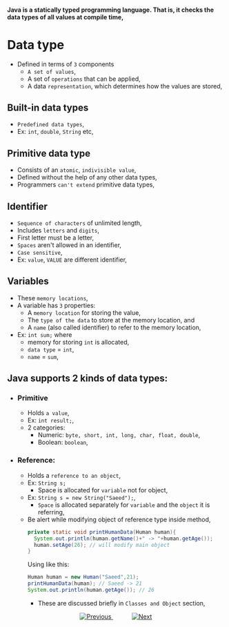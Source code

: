 
#### Java is a statically typed programming language. That is, it checks the data types of all values at compile time,

# Data type
- Defined in terms of `3` components
  - `A set of values`,
  - A set of `operations` that can be applied,
  - A data `representation`, which determines how the values are stored,

## Built-in data types
- `Predefined data types`,
- Ex: `int`, `double`, `String` etc,

## Primitive data type
- Consists of an `atomic`, `indivisible value`, 
- Defined without the help of any other data types,
- Programmers `can't extend` primitive data types,

## Identifier
- `Sequence of characters` of unlimited length,
- Includes `letters` and `digits`,
- First letter must be a letter,
- `Spaces` aren't allowed in an identifier,
- `Case sensitive`, 
- Ex: `value`, `VALUE` are different identifier,

## Variables
- These `memory locations`,
- A variable has `3` properties:
  - A `memory location` for storing the value,
  - The `type of the data` to store at the memory location, and 
  - A `name` (also called identifier) to refer to the memory location,
- Ex: `int sum;` where
  - memory for storing `int` is allocated,
  - `data type` = `int`, 
  - `name` = `sum`,

## Java supports 2 kinds of data types:
- ### Primitive
  - Holds `a value`,
  - Ex: `int result;`,
  - 2 categories:
    - Numeric: `byte, short, int, long, char, float, double`, 
    - Boolean: `boolean`,
- ### Reference: 
  - Holds a `reference to an object`,
  - Ex: `String s;` 
    - Space is allocated for `variable` not for object,
  - Ex: `String s = new String("Saeed");`, 
    - `Space` is allocated separately for `variable` and the `object` it is referring,
  - Be alert while modifying object of reference type inside method,
    ```java
    private static void printHumanData(Human human){
      System.out.println(human.getName()+" -> "+human.getAge());
      human.setAge(26); // will modify main object
    }
    ```
    Using like this:
    ```java
    Human human = new Human("Saeed",21);
    printHumanData(human); // Saeed -> 21
    System.out.println(human.getAge()); // 26
    ```
    - These are discussed briefly in `Classes and Object` section,


<!-- bottom_nav_bar_1243 -->
<div align="center">
<a href="None">
    <img src="https://img.shields.io/badge/◀%20Previous-blue?style=for-the-badge" alt="Previous">
</a>
&nbsp;&nbsp;&nbsp;&nbsp;&nbsp;&nbsp;&nbsp;&nbsp;&nbsp;&nbsp;
<a href="https://github.com/abusaeed2433/JavaInREADME/tree/main/operator/">
    <img src="https://img.shields.io/badge/Next%20▶-blue?style=for-the-badge" alt="Next">
</a>
</div>
<!-- bottom_nav_bar_1243 -->
    